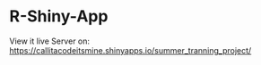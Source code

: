 # R-Shiny-App
View it live Server on: https://callitacodeitsmine.shinyapps.io/summer_tranning_project/
